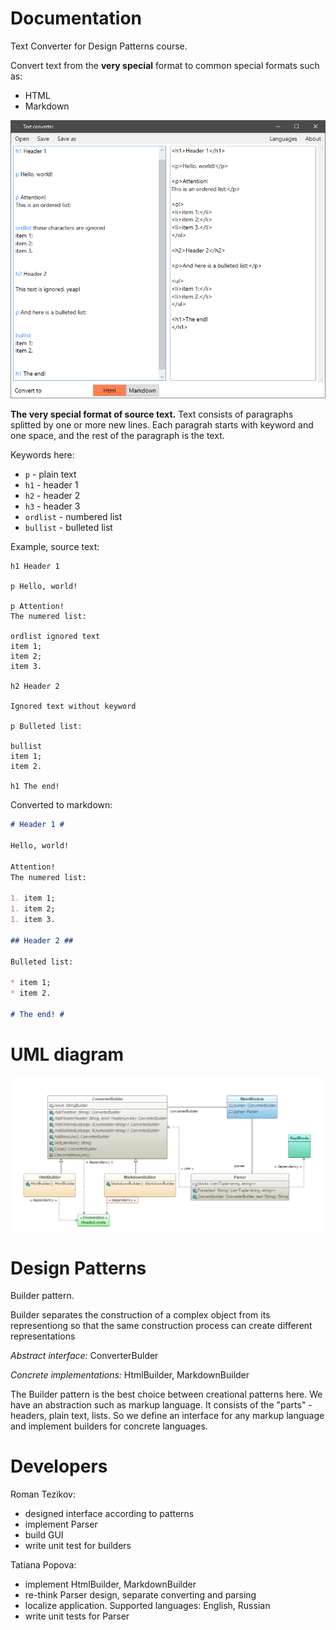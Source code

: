 # Documentation

Text Converter for Design Patterns course.

Convert text from the **very special** format to common special formats such as:
* HTML
* Markdown

![screenshot](https://github.com/TezRomacH/CS361-DP-collaboration-1/blob/master/TextConverter_screenshot.png)


**The very special format of source text.** Text consists of paragraphs splitted by one or more new lines. Each paragrah starts with keyword and one space, and the rest of the paragraph is the text.

Keywords here:

* ```p``` - plain text
* ```h1``` - header 1
* ```h2``` - header 2
* ```h3``` - header 3
* ```ordlist``` - numbered list
* ```bullist``` - bulleted list

Example, source text:
```
h1 Header 1

p Hello, world!

p Attention!
The numered list:

ordlist ignored text
item 1;
item 2;
item 3.

h2 Header 2

Ignored text without keyword

p Bulleted list:

bullist
item 1;
item 2.

h1 The end!
```

Converted to markdown:

```md
# Header 1 #

Hello, world!

Attention!
The numered list:

1. item 1;
1. item 2;
1. item 3.

## Header 2 ##

Bulleted list:

* item 1;
* item 2.

# The end! #
```

# UML diagram

![UMl Diagram](https://github.com/TezRomacH/CS361-DP-collaboration-1/blob/master/uml.png)

# Design Patterns

Builder pattern.

Builder separates the construction of a complex object from its representiong so that the same construction process can create different representations

*Abstract interface:* ConverterBulder

*Concrete implementations:* HtmlBuilder, MarkdownBuilder

The Builder pattern is the best choice between creational patterns here. We have an abstraction such as markup language. It consists of the "parts" - headers, plain text, lists. So we define an interface for any markup language and implement builders for concrete languages.

# Developers
Roman Tezikov: 
* designed interface according to patterns
* implement Parser
* build GUI
* write unit test for builders

Tatiana Popova:
* implement HtmlBuilder, MarkdownBuilder
* re-think Parser design, separate converting and parsing
* localize application. Supported languages: English, Russian 
* write unit tests for Parser
